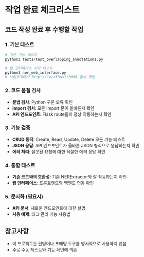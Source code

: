 # 작업 완료 체크리스트

## 코드 작성 완료 후 수행할 작업

### 1. 기본 테스트
```bash
# 기본 기능 테스트
python3 tests/test_overlapping_annotations.py

# 웹 인터페이스 시작 테스트  
python3 ner_web_interface.py
# 브라우저에서 http://localhost:8080 접속 확인
```

### 2. 코드 품질 검사
- **문법 검사**: Python 구문 오류 확인
- **Import 검사**: 모든 import 문이 올바른지 확인
- **API 엔드포인트**: Flask route들이 정상 작동하는지 확인

### 3. 기능 검증
- **CRUD 동작**: Create, Read, Update, Delete 모든 기능 테스트
- **JSON 응답**: API 엔드포인트가 올바른 JSON 형식으로 응답하는지 확인
- **에러 처리**: 잘못된 요청에 대한 적절한 에러 응답 확인

### 4. 통합 테스트
- **기존 코드와의 호환성**: 기존 NERExtractor와 잘 작동하는지 확인
- **웹 인터페이스**: 프론트엔드와 백엔드 연동 확인

### 5. 문서화 (필요시)
- **API 문서**: 새로운 엔드포인트에 대한 설명
- **사용 예제**: 태그 관리 기능 사용법

## 참고사항
- 이 프로젝트는 린팅이나 포매팅 도구를 명시적으로 사용하지 않음
- 주로 수동 테스트와 기능 확인에 의존